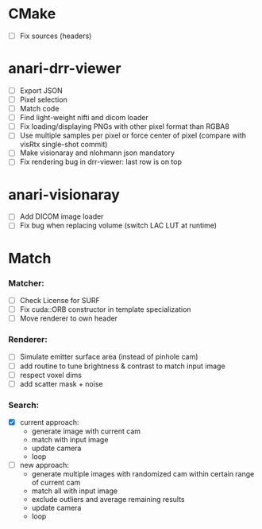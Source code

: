 # CMake
- [ ] Fix sources (headers)

# anari-drr-viewer
- [ ] Export JSON
- [ ] Pixel selection
- [ ] Match code
- [ ] Find light-weight nifti and dicom loader
- [ ] Fix loading/displaying PNGs with other pixel format than RGBA8
- [ ] Use multiple samples per pixel or force center of pixel (compare with visRtx single-shot commit)
- [ ] Make visionaray and nlohmann json mandatory
- [ ] Fix rendering bug in drr-viewer: last row is on top

# anari-visionaray
- [ ] Add DICOM image loader
- [ ] Fix bug when replacing volume (switch LAC LUT at runtime)

# Match
### Matcher:
- [ ] Check License for SURF
- [ ] Fix cuda::ORB constructor in template specialization
- [ ] Move renderer to own header
### Renderer:
- [ ] Simulate emitter surface area (instead of pinhole cam)
- [ ] add routine to tune brightness & contrast to match input image
- [ ] respect voxel dims
- [ ] add scatter mask + noise
### Search:
- [x] current approach:
    * generate image with current cam
    * match with input image
    * update camera
    * loop
- [ ] new approach:
    * generate multiple images with randomized cam within certain range of current cam
    * match all with input image
    * exclude outliers and average remaining results
    * update camera
    * loop

